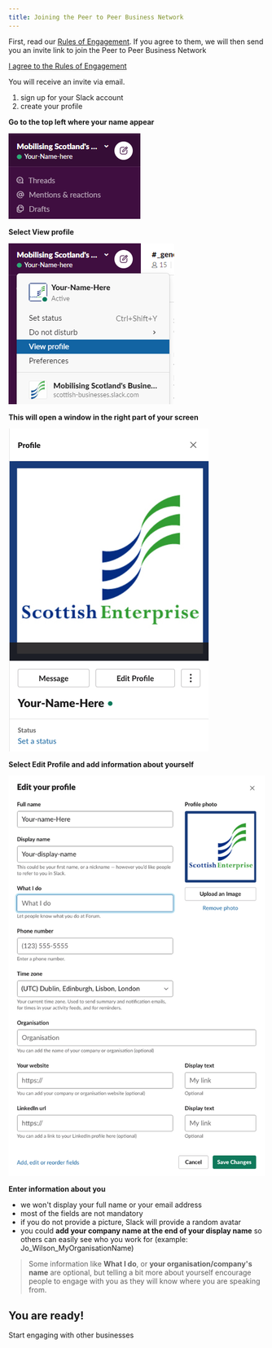 ```yaml
---
title: Joining the Peer to Peer Business Network
---
```


<p>First, read our <a href="https://scotentsd.github.io/p2p/rules-of-engagement/" target="_blank" rel="noopener">Rules of Engagement</a>. If you agree to them, we will then send you an invite link to join the Peer to Peer Business Network</p>


<a href="mailto:stephanie.krus@scotent.co.uk?Subject=Peer%20to%20Peer%20Business%20Network%20-%20Send%20me%20an%20invite!"
class="button">I agree to the Rules of Engagement</a>

You will receive an invite via email.

1. sign up for your Slack account
2. create your profile

**Go to the top left where your name appear**

![screenshot showing where to start](/images/create-profile1.PNG)


**Select View profile**

![screenshot showing where 'View your profile' is in the menu](/images/create-profile2.PNG)


**This will open a window in the right part of your screen**

![screenshot showing the new window](/images/create-profile3.png)


**Select Edit Profile and add information about yourself**

![screenshot showing the form to fill in](/images/create-profile4.png)


**Enter information about you**
- we won't display your full name or your email address
- most of the fields are not mandatory
- if you do not provide a picture, Slack will provide a random avatar
- you could **add your company name at the end of your display name** so others can easily see who you work for (example: Jo_Wilson_MyOrganisationName) 

> Some information like **What I do**, or **your organisation/company's name** are optional, but telling a bit more about yourself encourage people to engage with you as they will know where you are speaking from.


## You are ready!
Start engaging with other businesses

